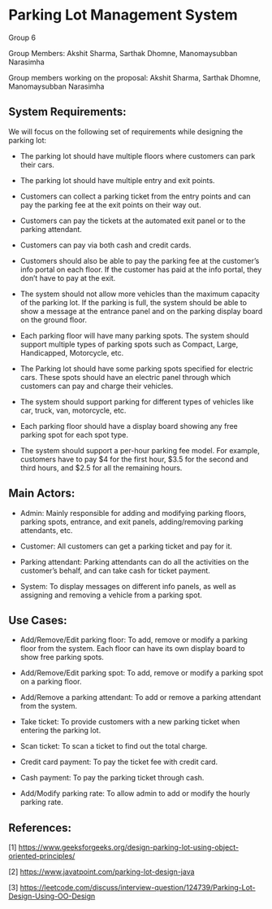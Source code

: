 # Parking Lot Management System
Group 6

Group Members: Akshit Sharma, Sarthak Dhomne, Manomaysubban Narasimha

Group members working on the proposal: Akshit Sharma, Sarthak Dhomne, Manomaysubban Narasimha

## System Requirements:

We will focus on the following set of requirements while designing the parking lot:

- The parking lot should have multiple floors where customers can park their cars.

- The parking lot should have multiple entry and exit points.

- Customers can collect a parking ticket from the entry points and can pay the parking fee at the exit points on their way out.

- Customers can pay the tickets at the automated exit panel or to the parking attendant.

- Customers can pay via both cash and credit cards.

- Customers should also be able to pay the parking fee at the customer’s info portal on each floor. If the customer has paid at the info portal, they don’t have to pay at the exit.

- The system should not allow more vehicles than the maximum capacity of the parking lot. If the parking is full, the system should be able to show a message at the entrance panel and on the parking display board on the ground floor.

- Each parking floor will have many parking spots. The system should support multiple types of parking spots such as Compact, Large, Handicapped, Motorcycle, etc.

- The Parking lot should have some parking spots specified for electric cars. These spots should have an electric panel through which customers can pay and charge their vehicles.

- The system should support parking for different types of vehicles like car, truck, van, motorcycle, etc.

- Each parking floor should have a display board showing any free parking spot for each spot type.

- The system should support a per-hour parking fee model. For example, customers have to pay $4 for the first hour, $3.5 for the second and third hours, and $2.5 for all the remaining hours.

## Main Actors:

- Admin: Mainly responsible for adding and modifying parking floors, parking spots, entrance, and exit panels, adding/removing parking attendants, etc.

- Customer: All customers can get a parking ticket and pay for it.

- Parking attendant: Parking attendants can do all the activities on the customer’s behalf, and can take cash for ticket payment.

- System: To display messages on different info panels, as well as assigning and removing a vehicle from a parking spot.

## Use Cases:

- Add/Remove/Edit parking floor: To add, remove or modify a parking floor from the system. Each floor can have its own display board to show free parking spots.

- Add/Remove/Edit parking spot: To add, remove or modify a parking spot on a parking floor.

- Add/Remove a parking attendant: To add or remove a parking attendant from the system.

- Take ticket: To provide customers with a new parking ticket when entering the parking lot.

- Scan ticket: To scan a ticket to find out the total charge.

- Credit card payment: To pay the ticket fee with credit card.

- Cash payment: To pay the parking ticket through cash.

- Add/Modify parking rate: To allow admin to add or modify the hourly parking rate.


## References:

[1] https://www.geeksforgeeks.org/design-parking-lot-using-object-oriented-principles/

[2] https://www.javatpoint.com/parking-lot-design-java

[3] https://leetcode.com/discuss/interview-question/124739/Parking-Lot-Design-Using-OO-Design
